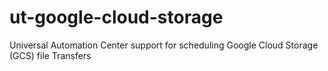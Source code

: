 # ut-google-cloud-storage
Universal Automation Center support for scheduling Google Cloud Storage (GCS) file Transfers
